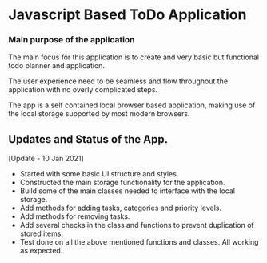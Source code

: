# Javascript Based ToDo Application

### Main purpose of the application

The main focus for this application is to create and very basic but functional todo planner and application.

The user experience need to be seamless and flow throughout the application with no overly complicated steps.

The app is a self contained local browser based application, making use of the local storage supported by most modern browsers.

## Updates and Status of the App.

[Update - 10 Jan 2021]

- Started with some basic UI structure and styles.
- Constructed the main storage functionality for the application.
- Build some of the main classes needed to interface with the local storage.
- Add methods for adding tasks, categories and priority levels.
- Add methods for removing tasks.
- Add several checks in the class and functions to prevent duplication of stored items.
- Test done on all the above mentioned functions and classes. All working as expected.